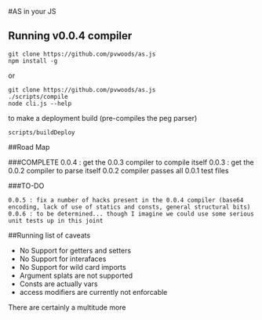 #AS in your JS

## Running v0.0.4 compiler

    git clone https://github.com/pvwoods/as.js
    npm install -g

or

    git clone https://github.com/pvwoods/as.js
    ./scripts/compile
    node cli.js --help

to make a deployment build (pre-compiles the peg parser)

    scripts/buildDeploy


##Road Map

###COMPLETE
    0.0.4 : get the 0.0.3 compiler to compile itself
    0.0.3 : get the 0.0.2 compiler to parse itself
    0.0.2 compiler passes all 0.0.1 test files

###TO-DO

    0.0.5 : fix a number of hacks present in the 0.0.4 compiler (base64 encoding, lack of use of statics and consts, general structural bits)
    0.0.6 : to be determined... though I imagine we could use some serious unit tests up in this joint


##Running list of caveats

* No Support for getters and setters
* No Support for interafaces
* No Support for wild card imports
* Argument splats are not supported
* Consts are actually vars
* access modifiers are currently not enforcable

There are certainly a multitude more
